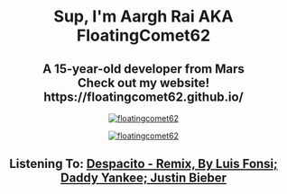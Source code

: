 
<h1 align="center">Sup, I'm Aargh Rai AKA FloatingComet62</h1>
<h2 align="center">A 15-year-old developer from Mars<br>Check out my website!<br>https://floatingcomet62.github.io/</h2>

<p align="center">
  <a href="https://github.com/floatingcomet62/">
    <img src="https://github-profile-trophy.vercel.app/?username=floatingcomet62&theme=darkhub&margin-w=15&margin-h=15&column=7" alt="floatingcomet62"/>
  </a>
</p>

<p align="center">
  <a href="https://github.com/floatingcomet62/">
    <img src="https://github-readme-stats.vercel.app/api?username=floatingcomet62" alt="floatingcomet62"/>
  </a>
</p>

<h2 align="center"><b>Listening To: <a href='https://open.spotify.com/album/6rPO02ozF3bM7NnOV4h6s2'>Despacito - Remix, By Luis Fonsi; Daddy Yankee; Justin Bieber</a><b></h2>